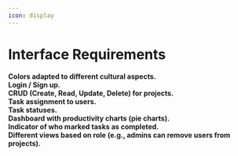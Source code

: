 ```yaml
---
icon: display
---
```


# Interface Requirements

**Colors adapted to different cultural aspects.**\
**Login / Sign up.**\
**CRUD (Create, Read, Update, Delete) for projects.**\
**Task assignment to users.**\
**Task statuses.**\
**Dashboard with productivity charts (pie charts).**\
**Indicator of who marked tasks as completed.**\
**Different views based on role (e.g., admins can remove users from projects).**
